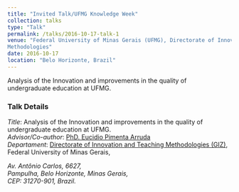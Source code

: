 ```yaml
---
title: "Invited Talk/UFMG Knowledge Week"
collection: talks
type: "Talk"
permalink: /talks/2016-10-17-talk-1
venue: "Federal University of Minas Gerais (UFMG), Directorate of Innovation and Teaching
Methodologies"
date: 2016-10-17
location: "Belo Horizonte, Brazil"
---
```


Analysis of the Innovation and improvements in the quality of undergraduate education at UFMG.

### Talk Details
*Title*: Analysis of the Innovation and improvements in the quality of undergraduate education at UFMG.<br />
*Advisor/Co-author*: [PhD. Eucidio Pimenta Arruda](http://somos.ufmg.br/professor/eucidio-pimenta-arruda)  <br />
*Departament*: [Directorate of Innovation and Teaching
Methodologies (GIZ)](https://www.ufmg.br/giz/), <br />
Federal University of Minas Gerais, 
<address>
Av. Antônio Carlos, 6627, <br />
Pampulha, Belo Horizonte, Minas Gerais,  <br /> CEP: 31270-901, Brazil.
</address>